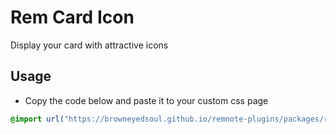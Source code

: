# Rem Card Icon

Display your card with attractive icons

## Usage

- Copy the code below and paste it to your custom css page

```css
@import url("https://browneyedsoul.github.io/remnote-plugins/packages/rem-card-icon/src/snippet.css");
```